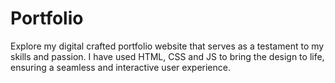 # Portfolio
Explore my digital crafted  portfolio website that serves as a testament to my skills and passion.  I have used HTML, CSS and JS  to bring the design to life, ensuring  a seamless and interactive user experience.
